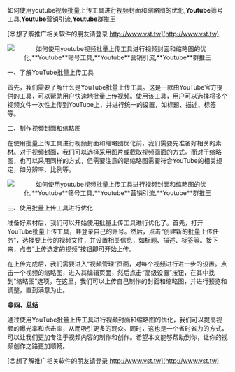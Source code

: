 如何使用youtube视频批量上传工具进行视频封面和缩略图的优化,**Youtube**筛号工具,**Youtube**营销引流,**Youtube**群推王

[😍想了解推广相关软件的朋友请登录 http://www.vst.tw](http://www.vst.tw)

 <center><img src="https://vst.tw/MP4/tuiguang/png/7.png" alt="如何使用youtube视频批量上传工具进行视频封面和缩略图的优化,**Youtube**筛号工具,**Youtube**营销引流,**Youtube**群推王"></center>

一、了解YouTube批量上传工具

首先，我们需要了解什么是YouTube批量上传工具。这是一款由YouTube官方提供的工具，可以帮助用户快速地批量上传视频。使用该工具，用户可以选择将多个视频文件一次性上传到YouTube上，并进行统一的设置，如标题、描述、标签等。

二、制作视频封面和缩略图

在使用批量上传工具进行视频封面和缩略图优化前，我们需要先准备好相关的素材。对于视频封面，我们可以选择采用图片或截取视频画面的方式。而对于缩略图，也可以采用同样的方式，但需要注意的是缩略图需要符合YouTube的相关规定，如分辨率、比例等。

 <center><img src="https://vst.tw/MP4/tuiguang/png/5.png" alt="如何使用youtube视频批量上传工具进行视频封面和缩略图的优化,**Youtube**筛号工具,**Youtube**营销引流,**Youtube**群推王"></center>

三、使用批量上传工具进行优化

准备好素材后，我们可以开始使用批量上传工具进行优化了。首先，打开YouTube批量上传工具，并登录自己的账号。然后，点击“创建新的批量上传任务”，选择要上传的视频文件，并设置相关信息，如标题、描述、标签等。接下来，点击“上传选定的视频”按钮即可开始上传。

在上传完成后，我们需要进入“视频管理”页面，对每个视频进行进一步的设置。点击一个视频的缩略图，进入其编辑页面，然后点击“高级设置”按钮，在其中找到“缩略图”选项。在这里，我们可以上传自己制作的封面和缩略图，并进行预览和调整，直到满意为止。

**😄四、总结**

通过使用YouTube批量上传工具进行视频封面和缩略图的优化，我们可以提高视频的曝光率和点击率，从而吸引更多的观众。同时，这也是一个省时省力的方式，可以让我们更加专注于视频内容的制作和创作。希望本文能够帮助到你，让你的视频创作之路更加顺畅。

[😍想了解推广相关软件的朋友请登录 http://www.vst.tw](http://www.vst.tw)



